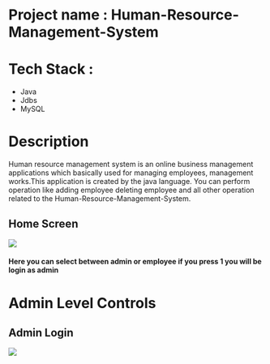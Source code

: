 
# Project name : Human-Resource-Management-System

# Tech Stack :
- Java
- Jdbs
- MySQL


# Description 
Human resource management system is an online business management applications which basically used for managing employees, management works.This application is created by the java language. You can perform operation like adding employee deleting employee and all other operation related to the Human-Resource-Management-System.



## Home Screen
![](https://user-images.githubusercontent.com/87421981/202072147-5961eb9c-c4e3-4333-8ac1-826a1c978cd4.jpg)
#### Here you can select between admin or employee if you press 1 you will be login as admin

# Admin Level Controls

## Admin Login

![](https://user-images.githubusercontent.com/87421981/202072893-fde5aa7c-aa74-4b0e-960d-39c2538a5c43.jpg)
